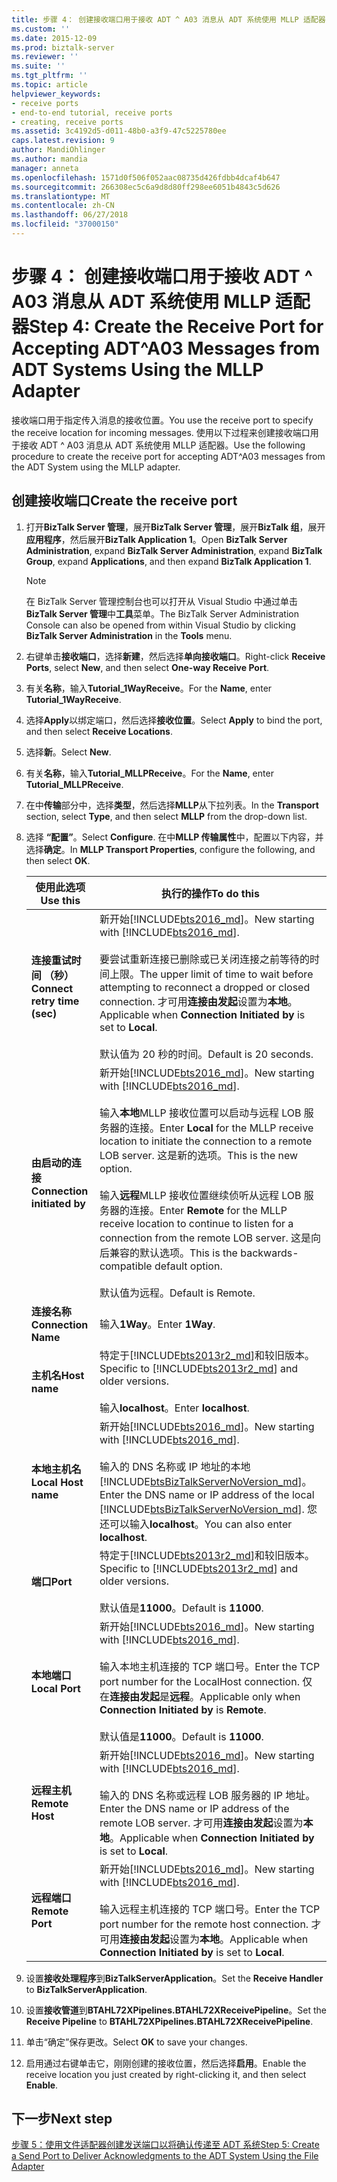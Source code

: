 ```yaml
---
title: 步骤 4： 创建接收端口用于接收 ADT ^ A03 消息从 ADT 系统使用 MLLP 适配器 |Microsoft Docs
ms.custom: ''
ms.date: 2015-12-09
ms.prod: biztalk-server
ms.reviewer: ''
ms.suite: ''
ms.tgt_pltfrm: ''
ms.topic: article
helpviewer_keywords:
- receive ports
- end-to-end tutorial, receive ports
- creating, receive ports
ms.assetid: 3c4192d5-d011-48b0-a3f9-47c5225780ee
caps.latest.revision: 9
author: MandiOhlinger
ms.author: mandia
manager: anneta
ms.openlocfilehash: 1571d0f506f052aac08735d426fdbb4dcaf4b647
ms.sourcegitcommit: 266308ec5c6a9d8d80ff298ee6051b4843c5d626
ms.translationtype: MT
ms.contentlocale: zh-CN
ms.lasthandoff: 06/27/2018
ms.locfileid: "37000150"
---
```

# <a name="step-4-create-the-receive-port-for-accepting-adta03-messages-from-adt-systems-using-the-mllp-adapter"></a><span data-ttu-id="b124c-102">步骤 4： 创建接收端口用于接收 ADT ^ A03 消息从 ADT 系统使用 MLLP 适配器</span><span class="sxs-lookup"><span data-stu-id="b124c-102">Step 4: Create the Receive Port for Accepting ADT^A03 Messages from ADT Systems Using the MLLP Adapter</span></span>
<span data-ttu-id="b124c-103">接收端口用于指定传入消息的接收位置。</span><span class="sxs-lookup"><span data-stu-id="b124c-103">You use the receive port to specify the receive location for incoming messages.</span></span> <span data-ttu-id="b124c-104">使用以下过程来创建接收端口用于接收 ADT ^ A03 消息从 ADT 系统使用 MLLP 适配器。</span><span class="sxs-lookup"><span data-stu-id="b124c-104">Use the following procedure to create the receive port for accepting ADT^A03 messages from the ADT System using the MLLP adapter.</span></span>  

## <a name="create-the-receive-port"></a><span data-ttu-id="b124c-105">创建接收端口</span><span class="sxs-lookup"><span data-stu-id="b124c-105">Create the receive port</span></span>  

1. <span data-ttu-id="b124c-106">打开**BizTalk Server 管理**，展开**BizTalk Server 管理**，展开**BizTalk 组**，展开**应用程序**，然后展开**BizTalk Application 1**。</span><span class="sxs-lookup"><span data-stu-id="b124c-106">Open **BizTalk Server Administration**, expand **BizTalk Server Administration**, expand **BizTalk Group**, expand **Applications**, and then expand **BizTalk Application 1**.</span></span>  

   > [!NOTE]
   >  <span data-ttu-id="b124c-107">在 BizTalk Server 管理控制台也可以打开从 Visual Studio 中通过单击**BizTalk Server 管理**中**工具**菜单。</span><span class="sxs-lookup"><span data-stu-id="b124c-107">The BizTalk Server Administration Console can also be opened from within Visual Studio by clicking **BizTalk Server Administration** in the **Tools** menu.</span></span>  

2. <span data-ttu-id="b124c-108">右键单击**接收端口**，选择**新建**，然后选择**单向接收端口**。</span><span class="sxs-lookup"><span data-stu-id="b124c-108">Right-click **Receive Ports**, select **New**, and then select **One-way Receive Port**.</span></span>  

3. <span data-ttu-id="b124c-109">有关**名称**，输入**Tutorial_1WayReceive**。</span><span class="sxs-lookup"><span data-stu-id="b124c-109">For the **Name**, enter **Tutorial_1WayReceive**.</span></span>  

4. <span data-ttu-id="b124c-110">选择**Apply**以绑定端口，然后选择**接收位置**。</span><span class="sxs-lookup"><span data-stu-id="b124c-110">Select **Apply** to bind the port, and then select **Receive Locations**.</span></span>  

5. <span data-ttu-id="b124c-111">选择**新**。</span><span class="sxs-lookup"><span data-stu-id="b124c-111">Select **New**.</span></span>  

6. <span data-ttu-id="b124c-112">有关**名称**，输入**Tutorial_MLLPReceive**。</span><span class="sxs-lookup"><span data-stu-id="b124c-112">For the **Name**, enter **Tutorial_MLLPReceive**.</span></span>  

7. <span data-ttu-id="b124c-113">在中**传输**部分中，选择**类型**，然后选择**MLLP**从下拉列表。</span><span class="sxs-lookup"><span data-stu-id="b124c-113">In the **Transport** section, select **Type**, and then select **MLLP** from the drop-down list.</span></span>  

8. <span data-ttu-id="b124c-114">选择 **“配置”**。</span><span class="sxs-lookup"><span data-stu-id="b124c-114">Select **Configure**.</span></span> <span data-ttu-id="b124c-115">在中**MLLP 传输属性**中，配置以下内容，并选择**确定**。</span><span class="sxs-lookup"><span data-stu-id="b124c-115">In **MLLP Transport Properties**, configure the following, and then select **OK**.</span></span>  


   |           <span data-ttu-id="b124c-116">使用此选项</span><span class="sxs-lookup"><span data-stu-id="b124c-116">Use this</span></span>           |                                                                                                                                                                                                     <span data-ttu-id="b124c-117">执行的操作</span><span class="sxs-lookup"><span data-stu-id="b124c-117">To do this</span></span>                                                                                                                                                                                                     |
   |------------------------------|--------------------------------------------------------------------------------------------------------------------------------------------------------------------------------------------------------------------------------------------------------------------------------------------------------------------------------------------------------------------------------------------------------------------|
   | <span data-ttu-id="b124c-118">**连接重试时间 （秒）**</span><span class="sxs-lookup"><span data-stu-id="b124c-118">**Connect retry time (sec)**</span></span> |                                                                 <span data-ttu-id="b124c-119">新开始[!INCLUDE[bts2016_md](../../includes/bts2016-md.md)]。</span><span class="sxs-lookup"><span data-stu-id="b124c-119">New starting with [!INCLUDE[bts2016_md](../../includes/bts2016-md.md)].</span></span> <br/><br/><span data-ttu-id="b124c-120">要尝试重新连接已删除或已关闭连接之前等待的时间上限。</span><span class="sxs-lookup"><span data-stu-id="b124c-120">The upper limit of time to wait before attempting to reconnect a dropped or closed connection.</span></span> <span data-ttu-id="b124c-121">才可用**连接由发起**设置为**本地**。</span><span class="sxs-lookup"><span data-stu-id="b124c-121">Applicable when **Connection Initiated by** is set to **Local**.</span></span><br/><br/><span data-ttu-id="b124c-122">默认值为 20 秒的时间。</span><span class="sxs-lookup"><span data-stu-id="b124c-122">Default is 20 seconds.</span></span>                                                                  |
   | <span data-ttu-id="b124c-123">**由启动的连接**</span><span class="sxs-lookup"><span data-stu-id="b124c-123">**Connection initiated by**</span></span>  | <span data-ttu-id="b124c-124">新开始[!INCLUDE[bts2016_md](../../includes/bts2016-md.md)]。</span><span class="sxs-lookup"><span data-stu-id="b124c-124">New starting with [!INCLUDE[bts2016_md](../../includes/bts2016-md.md)].</span></span> <br/><br/><span data-ttu-id="b124c-125">输入**本地**MLLP 接收位置可以启动与远程 LOB 服务器的连接。</span><span class="sxs-lookup"><span data-stu-id="b124c-125">Enter **Local** for the MLLP receive location to initiate the connection to a remote LOB server.</span></span> <span data-ttu-id="b124c-126">这是新的选项。</span><span class="sxs-lookup"><span data-stu-id="b124c-126">This is the new option.</span></span><br/><br/><span data-ttu-id="b124c-127">输入**远程**MLLP 接收位置继续侦听从远程 LOB 服务器的连接。</span><span class="sxs-lookup"><span data-stu-id="b124c-127">Enter **Remote** for the MLLP receive location to continue to listen for a connection from the remote LOB server.</span></span> <span data-ttu-id="b124c-128">这是向后兼容的默认选项。</span><span class="sxs-lookup"><span data-stu-id="b124c-128">This is the backwards-compatible default option.</span></span><br/><br/><span data-ttu-id="b124c-129">默认值为远程。</span><span class="sxs-lookup"><span data-stu-id="b124c-129">Default is Remote.</span></span> |
   |     <span data-ttu-id="b124c-130">**连接名称**</span><span class="sxs-lookup"><span data-stu-id="b124c-130">**Connection Name**</span></span>      |                                                                                                                                                                                                  <span data-ttu-id="b124c-131">输入**1Way**。</span><span class="sxs-lookup"><span data-stu-id="b124c-131">Enter **1Way**.</span></span>                                                                                                                                                                                                   |
   |        <span data-ttu-id="b124c-132">**主机名**</span><span class="sxs-lookup"><span data-stu-id="b124c-132">**Host name**</span></span>         |                                                                                                                                              <span data-ttu-id="b124c-133">特定于[!INCLUDE[bts2013r2_md](../../includes/bts2013r2-md.md)]和较旧版本。</span><span class="sxs-lookup"><span data-stu-id="b124c-133">Specific to [!INCLUDE[bts2013r2_md](../../includes/bts2013r2-md.md)] and older versions.</span></span> <br/><br/><span data-ttu-id="b124c-134">输入**localhost**。</span><span class="sxs-lookup"><span data-stu-id="b124c-134">Enter **localhost**.</span></span>                                                                                                                                               |
   |     <span data-ttu-id="b124c-135">**本地主机名**</span><span class="sxs-lookup"><span data-stu-id="b124c-135">**Local Host name**</span></span>      |                                                                            <span data-ttu-id="b124c-136">新开始[!INCLUDE[bts2016_md](../../includes/bts2016-md.md)]。</span><span class="sxs-lookup"><span data-stu-id="b124c-136">New starting with [!INCLUDE[bts2016_md](../../includes/bts2016-md.md)].</span></span> <br/><br/><span data-ttu-id="b124c-137">输入的 DNS 名称或 IP 地址的本地[!INCLUDE[btsBizTalkServerNoVersion_md](../../includes/btsbiztalkservernoversion-md.md)]。</span><span class="sxs-lookup"><span data-stu-id="b124c-137">Enter the DNS name or IP address of the local [!INCLUDE[btsBizTalkServerNoVersion_md](../../includes/btsbiztalkservernoversion-md.md)].</span></span> <span data-ttu-id="b124c-138">您还可以输入**localhost**。</span><span class="sxs-lookup"><span data-stu-id="b124c-138">You can also enter **localhost**.</span></span>                                                                             |
   |           <span data-ttu-id="b124c-139">**端口**</span><span class="sxs-lookup"><span data-stu-id="b124c-139">**Port**</span></span>           |                                                                                                                                              <span data-ttu-id="b124c-140">特定于[!INCLUDE[bts2013r2_md](../../includes/bts2013r2-md.md)]和较旧版本。</span><span class="sxs-lookup"><span data-stu-id="b124c-140">Specific to [!INCLUDE[bts2013r2_md](../../includes/bts2013r2-md.md)] and older versions.</span></span> <br/><br/><span data-ttu-id="b124c-141">默认值是**11000**。</span><span class="sxs-lookup"><span data-stu-id="b124c-141">Default is **11000**.</span></span>                                                                                                                                              |
   |        <span data-ttu-id="b124c-142">**本地端口**</span><span class="sxs-lookup"><span data-stu-id="b124c-142">**Local Port**</span></span>        |                                                                                     <span data-ttu-id="b124c-143">新开始[!INCLUDE[bts2016_md](../../includes/bts2016-md.md)]。</span><span class="sxs-lookup"><span data-stu-id="b124c-143">New starting with [!INCLUDE[bts2016_md](../../includes/bts2016-md.md)].</span></span> <br/><br/><span data-ttu-id="b124c-144">输入本地主机连接的 TCP 端口号。</span><span class="sxs-lookup"><span data-stu-id="b124c-144">Enter the TCP port number for the LocalHost connection.</span></span> <span data-ttu-id="b124c-145">仅在**连接由发起**是**远程**。</span><span class="sxs-lookup"><span data-stu-id="b124c-145">Applicable only when **Connection Initiated by** is **Remote**.</span></span> <br/><br/><span data-ttu-id="b124c-146">默认值是**11000**。</span><span class="sxs-lookup"><span data-stu-id="b124c-146">Default is **11000**.</span></span>                                                                                      |
   |       <span data-ttu-id="b124c-147">**远程主机**</span><span class="sxs-lookup"><span data-stu-id="b124c-147">**Remote Host**</span></span>        |                                                                                                   <span data-ttu-id="b124c-148">新开始[!INCLUDE[bts2016_md](../../includes/bts2016-md.md)]。</span><span class="sxs-lookup"><span data-stu-id="b124c-148">New starting with [!INCLUDE[bts2016_md](../../includes/bts2016-md.md)].</span></span> <br/><br/><span data-ttu-id="b124c-149">输入的 DNS 名称或远程 LOB 服务器的 IP 地址。</span><span class="sxs-lookup"><span data-stu-id="b124c-149">Enter the DNS name or IP address of the remote LOB server.</span></span> <span data-ttu-id="b124c-150">才可用**连接由发起**设置为**本地**。</span><span class="sxs-lookup"><span data-stu-id="b124c-150">Applicable when **Connection Initiated by** is set to **Local**.</span></span>                                                                                                    |
   |       <span data-ttu-id="b124c-151">**远程端口**</span><span class="sxs-lookup"><span data-stu-id="b124c-151">**Remote Port**</span></span>        |                                                                                                    <span data-ttu-id="b124c-152">新开始[!INCLUDE[bts2016_md](../../includes/bts2016-md.md)]。</span><span class="sxs-lookup"><span data-stu-id="b124c-152">New starting with [!INCLUDE[bts2016_md](../../includes/bts2016-md.md)].</span></span> <br/><br/><span data-ttu-id="b124c-153">输入远程主机连接的 TCP 端口号。</span><span class="sxs-lookup"><span data-stu-id="b124c-153">Enter the TCP port number for the remote host connection.</span></span> <span data-ttu-id="b124c-154">才可用**连接由发起**设置为**本地**。</span><span class="sxs-lookup"><span data-stu-id="b124c-154">Applicable when **Connection Initiated by** is set to **Local**.</span></span>                                                                                                    |


9. <span data-ttu-id="b124c-155">设置**接收处理程序**到**BizTalkServerApplication**。</span><span class="sxs-lookup"><span data-stu-id="b124c-155">Set the **Receive Handler** to **BizTalkServerApplication**.</span></span>  

10. <span data-ttu-id="b124c-156">设置**接收管道**到**BTAHL72XPipelines.BTAHL72XReceivePipeline**。</span><span class="sxs-lookup"><span data-stu-id="b124c-156">Set the **Receive Pipeline** to **BTAHL72XPipelines.BTAHL72XReceivePipeline**.</span></span>  

11. <span data-ttu-id="b124c-157">单击“确定”保存更改。</span><span class="sxs-lookup"><span data-stu-id="b124c-157">Select **OK** to save your changes.</span></span>  

12. <span data-ttu-id="b124c-158">启用通过右键单击它，刚刚创建的接收位置，然后选择**启用**。</span><span class="sxs-lookup"><span data-stu-id="b124c-158">Enable the receive location you just created by right-clicking it, and then select **Enable**.</span></span>  

## <a name="next-step"></a><span data-ttu-id="b124c-159">下一步</span><span class="sxs-lookup"><span data-stu-id="b124c-159">Next step</span></span>  
[<span data-ttu-id="b124c-160">步骤 5：使用文件适配器创建发送端口以将确认传递至 ADT 系统</span><span class="sxs-lookup"><span data-stu-id="b124c-160">Step 5: Create a Send Port to Deliver Acknowledgments to the ADT System Using the File Adapter</span></span>](../../adapters-and-accelerators/accelerator-hl7/step-5-create-send-port-to-deliver-acknowledgments-to-adt-system-using-file.md)